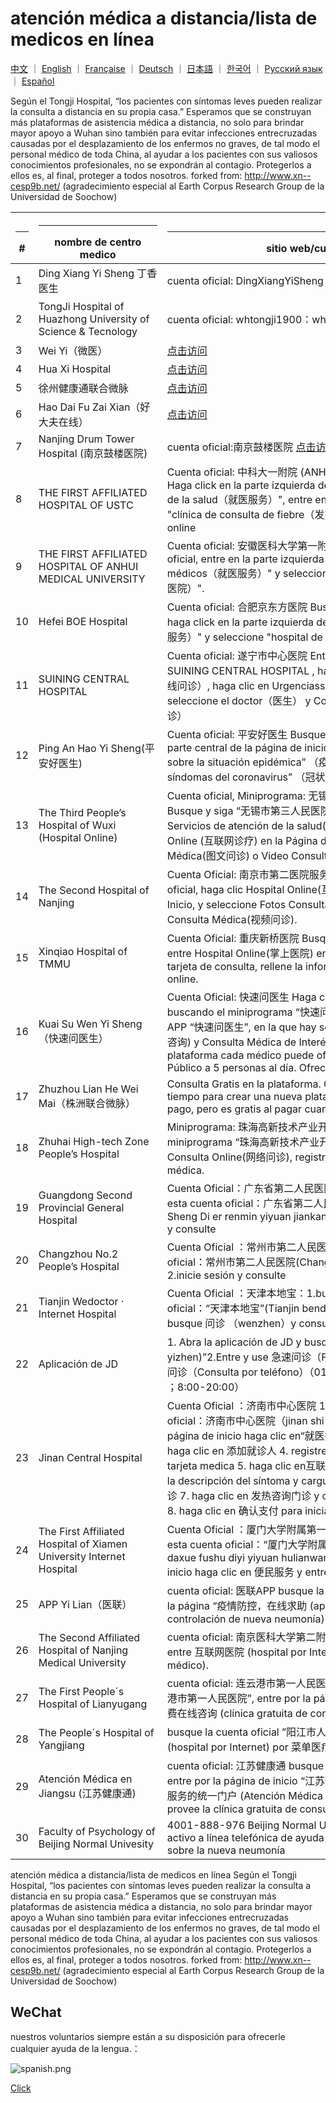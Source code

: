 # atención médica a distancia/lista de medicos en línea

[中文](./README.md) ｜ [English](./README-en.md) ｜ [Française](./README-fr.md) ｜ [Deutsch](./README-de.md) ｜ [日本語](./README-jp.md) ｜ [한국어](./README-kr.md)  ｜ [Русский язык](./README-ru.md)  ｜ [Español](./README-es.md)  

Según el Tongji Hospital, “los pacientes con síntomas leves pueden realizar la consulta a distancia en su propia casa.” Esperamos que se construyan más plataformas de asistencia médica a distancia, no solo para brindar mayor apoyo a Wuhan sino también para evitar infecciones entrecruzadas causadas por el desplazamiento de los enfermos no graves, de tal modo el personal médico de toda China, al ayudar a los pacientes con sus valiosos conocimientos profesionales, no se expondrán al contagio. Protegerlos a ellos es, al final, proteger a todos nosotros. forked from: http://www.xn--cesp9b.net/  (agradecimiento especial al Earth Corpus Research Group de la Universidad de Soochow)

| <hr size=1 ALIGN=CENTER> # | <hr width = 190 size=1 ALIGN=CENTER>nombre de centro medico </hr> | <hr width = 500 size=1 ALIGN=CENTER> sitio web/cuenta oficial </hr> | <hr width = "500" size=1 ALIGN=CENTER> servicio (precio) </hr> | <hr width = 100 size=1 ALIGN=CENTER> date </hr>  |
|---|--------------|---------------------------|-------------------------------|-----------|
| 1 | Ding Xiang Yi Sheng 丁香医生   | cuenta oficial: DingXiangYiSheng [点击访问](https://img1.dxycdn.com/2020/0125/993/3392865907226580601-22.jpg) | prevención de la neumonía y consulta médica gratis para la región de Hubei. | 2020/1/24 |
| 2 | TongJi Hospital of Huazhong University of Science & Tecnology |cuenta oficial: whtongji1900：whtongji1900 [点击访问](https://i.loli.net/2020/01/28/ETPWyrpKDLei6Ss.png) |consulta en línea de 发热门诊(Urgenciass para la fiebre). Los pacientes con síntomas leves pueden realizar la consulta a distancia en su propia casa. (sin límite de citas)| 2020/1/24 |
| 3 | Wei Yi（微医）| [点击访问](https://promo.guahao.com/topic/pneumonia)|consulta gratis|2020/1/24|
| 4 | Hua Xi Hospital|[点击访问](https://h5hyt.cd120.com/ncov/index?token=5521445_token_WX1934b6accb9ac50d8e21223d73b6777e_token_1752085387&userId=5521445&organCode=HID0101&openId=ocZagjv41d33u19YN6a35WdagH6Y) | consulta gratis | 2020/1/26|
| 5 | 徐州健康通联合微脉|[点击访问](https://m.myweimai.com/hd/publish/index.f94879867f3ec5e6014bed4efec5328d.html?from=singlemessage&isappinstalled=0)|   免费在线义诊  | 2020/1/26|
| 6 | Hao Dai Fu Zai Xian（好大夫在线）|[点击访问](https://www.haodf.com/jibing/feiyan.htm)| gasto incierto|2020/1/24|
| 7 | Nanjing Drum Tower Hospital (南京鼓楼医院)|cuenta oficial:南京鼓楼医院 [点击访问](https://i.loli.net/2020/01/28/k9bYeABaPZ8wLqE.png) |Urgenciass para filtrar la fiebre|2020/1/25|
| 8 |THE FIRST AFFILIATED HOSPITAL OF USTC|Cuenta oficial: 中科大一附院 (ANHUI PROVINCIAL HOSPITAL) Haga click en la parte izquierda de abajo "servicios de atencion de la salud（就医服务）", entre en el hospital online, seleccione "clínica de consulta de fiebre（发热咨询门诊）" para registrarse online|Clínica gratuita de consulta de fiebre；Asistencia de consultas por vídeo u otros medios；Consulta online de informes de prueba|2020/1/25|
| 9 | THE FIRST AFFILIATED HOSPITAL OF ANHUI MEDICAL UNIVERSITY |Cuenta oficial: 安徽医科大学第一附属医院 Busque y siga su cuenta oficial, entre en la parte izquierda de abajo del menú "servicios médicos（就医服务）" y seleccione "hospital de internet（互联网医院）". |Clínica gratuita de consulta|2020/1/25|
| 10 | Hefei BOE Hospital |Cuenta oficial: 合肥京东方医院 Busque y siga su cuenta oficial, haga click en la parte izquierda de abajo "servicios médicos（就医服务）" y seleccione "hospital de internel（互联网医院）"|Clínica gratuita de consulta|2020/1/25|
| 11 | SUINING CENTRAL HOSPITAL|Cuenta oficial: 遂宁市中心医院 Entre en el hospital de internet de SUINING CENTRAL HOSPITAL , haga clic en Consulta online（在线问诊）, haga clic en Urgenciass para la fiebre（发热门诊）, seleccione el doctor（医生） y  Consulta médica por fotos（图文问诊）|Urgencias para la fiebre de hospital de internet|2020/1/25|
| 12 |Ping An Hao Yi Sheng(平安好医生) |Cuenta oficial: 平安好医生 Busque la cuenta oficial, entre en la parte central de la página de inicio para selecionar “Consulta sobre la situación epidémica” （疫情问诊）y “Consulta sobre los síndomas del coronavirus” （冠状病毒问诊）|Consulta sobre los síndomas del coronavirus|2020/1/25|
| 13 | The Third People’s Hospital of Wuxi (Hospital Online) |Cuenta oficial, Miniprograma: 无锡市第三人民医院互联网医院Busque y siga “无锡市第三人民医院互联网医院”, haga clic, primero, Servicios de atención de la salud(就医服务) y después, Consulta Online (互联网诊疗) en la Página de Inicio, y haga Fotos Consulta Médica(图文问诊) o Video Consulta Médica(视频问诊).|Fotos Consulta Médica, Video Consulta Médica|2020/1/25|
| 14 | The Second Hospital of Nanjing  | Cuenta Oficial: 南京市第二医院服务号 Busque y Siga la cuenta oficial, haga clic Hospital Online(互联网医院) en la Página de Inicio, y seleccione Fotos Consulta Médica (图文问诊) o Video Consulta Médica(视频问诊).|Urgencias para la fiebre, Fotos Consulta Médica y Video Consulta Médica|2020/1/25|
| 15 |Xinqiao Hospital of TMMU|Cuenta Oficial: 重庆新桥医院 Busque la Cuenta Oficial, sígala, entre Hospital Online(掌上医院) en la página de inicio, añada la tarjeta de consulta, rellene la información, y haga consulta médica online.|Consulta Médica Online|2020/1/25|
| 16 |Kuai Su Wen Yi Sheng（快速问医生）|Cuenta Oficial: 快速问医生 Haga consulta médica gratis(免费咨询) buscando el miniprograma “快速问医生” en Wechat, o descague APP “快速问医生”, en la que hay selección de Consulta Gratis(免费咨询) y Consulta Médica de Interés Público(公益问诊). En esta plataforma cada médico puede ofrecer Consulta de Interés Público a 5 personas al día. Ofrece Consulta Gratis. | Gratis / Pago|2020/1/25|
| 17 | Zhuzhou Lian He Wei Mai（株洲联合微脉）|Consulta Gratis en la plataforma. Como no queda suficiente tiempo para crear una nueva plataforma, tiene que usar esta de pago, pero es gratis al pagar cuando termine la consulta.|Consulta Médica Gratis Online|2020/1/25|
| 18 | Zhuhai High-tech Zone People’s Hospital |Miniprograma: 珠海高新技术产业开发区人民医院 Busque el miniprograma “珠海高新技术产业开发区人民医院” en Wechat, entre Consulta Online(网络问诊), registre o login, y haga consulta médica.| Consulta Médica Online|2020/1/25|
| 19 | Guangdong Second Provincial General Hospital |Cuenta Oficial：广东省第二人民医院健康管理平台 1.busque y siga esta cuenta oficial：广东省第二人民医院健康管理平台(Guangdong Sheng Di er  renmin yiyuan jiankang guanli pingtai) 2.inicie sesión y consulte |Consulta médica online|2020/1/25|
| 20 | Changzhou No.2 People’s Hospital |Cuenta Oficial ：常州市第二人民医院：1.busque y siga esta cuenta oficial：常州市第二人民医院(Changzhou shi di er renmin yiyuan ) 2.inicie sesión y consulte | Urgencias online para la fiebre |2020/1/25|
| 21 | Tianjin Wedoctor · Internet Hospital |Cuenta Oficial ：天津本地宝：1.busque y siga esta cuenta oficial：“天津本地宝”(Tianjin bendibao)2.En la página de inicio busque 问诊 （wenzhen）y consulte | Clínica a distancia  |2020/1/26|
| 22 | Aplicación de JD| 1. Abra la aplicación de JD y busque “京东义诊（jingdong yizhen)”2.Entre y use 急速问诊（Fotos Consulta Médica） o 电话问诊（Consulta por teléfono）（010-89128261；010-89128263 ；8:00-20:00）| Fotos Consulta Médica y Consulta por teléfono|2020/1/26|
| 23 | Jinan Central Hospital |Cuenta Oficial ：济南市中心医院 1.busque y siga esta cuenta oficial：济南市中心医院（jinan shi zhongxin yiyuan）2.En la página de inicio haga clic en“就医指南”， y entre “互联网医院” 3. haga clic en 添加就诊人 4. registre con su nombre y número de su tarjeta medica 5. haga clic en互联网医院问诊 y 自填病例,complete la descripción del síntoma y cargue la imagen  6. haga clic en 去复诊 7. haga clic en 发热咨询门诊 y consulte información del médico  8. haga clic en 确认支付 para iniciar la consulta |Consulta médica online|2020/1/26|
| 24 | The First Affiliated Hospital of Xiamen University Internet Hospital | Cuenta Oficial ：厦门大学附属第一医院互联网医院 1.busque y siga esta cuenta oficial：“厦门大学附属第一医院互联网医院”(xiamen daxue fushu diyi yiyuan hulianwang yiyuan) 2.En la página de inicio haga clic en  便民服务 y entre 发热门诊 | Consulta médica online | 2020/1/26|
| 25 | APP Yi Lian（医联）|cuenta oficial: 医联APP busque la cuenta oficial: 医联APP, entre en la página “疫情防控，在线求助 (apoyo online para la prevención y controlación de nueva neumonía) ” por la página de inicio | 7*24| 2020/1/26|
| 26 | The Second Affiliated Hospital of Nanjing Medical University | cuenta oficial: 南京医科大学第二附属医院 busque la cuenta oficial, entre 互联网医院 (hospital por Internet) por 就医服务 (servicio médico).|busque la cuenta oficial, entre | 2020/1/26|
| 27 | The First People´s Hospital of Lianyugang|cuenta oficial: 连云港市第一人民医院 busque la cuenta oficial “连云港市第一人民医院”, entre por la página de inicio “为发热患者提供免费在线咨询 (clínica gratuita de consulta de fiebre)” |  Consulta médica online| 2020/1/26|
| 28 | The People´s Hospital of Yangjiang|busque la cuenta oficial ”阳江市人民医院”, entre 互联网医院 (hospital por Internet) por 菜单医疗服务 (servicio médico).|hospital por Internet|2020/1/26|
| 29 | Atención Médica en Jiangsu (江苏健康通)|cuenta oficial: 江苏健康通 busque la cuenta oficial “江苏健康通”, entre por la página de inicio “江苏健康通――提供免费发热门诊咨询服务的统一门户 (Atención Médica en Jiangsu: lugar donde se provee la clínica gratuita de consulta de fiebre)” | hospital por Internet|2020/1/26|
| 30 | Faculty of Psychology of Beijing Normal Univesity |4001-888-976 Beijing Normal Univesity comienza un apoyo activo a línea telefónica de ayuda para consultas psicológicas sobre la nueva neumonía | Línea Telefónica de Ayuda Psicológica| 2020/1/26|

atención médica a distancia/lista de medicos en línea
Según el Tongji Hospital, “los pacientes con síntomas leves pueden realizar la consulta a distancia en su propia casa.” Esperamos que se construyan más plataformas de asistencia médica a distancia, no solo para brindar mayor apoyo a Wuhan sino también para evitar infecciones entrecruzadas causadas por el desplazamiento de los enfermos no graves, de tal modo el personal médico de toda China, al ayudar a los pacientes con sus valiosos conocimientos profesionales, no se expondrán al contagio. Protegerlos a ellos es, al final, proteger a todos nosotros. forked from: http://www.xn--cesp9b.net/  (agradecimiento especial al Earth Corpus Research Group de la Universidad de Soochow)

## WeChat
nuestros voluntarios siempre están a su disposición para ofrecerle cualquier ayuda de la lengua.：

![spanish.png](https://i.loli.net/2020/01/28/Wc6BH4Xw2hRVPDG.png)

[Click](https://i.loli.net/2020/01/28/Wc6BH4Xw2hRVPDG.png)
